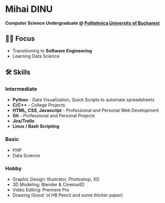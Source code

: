 # Mihai DINU

**Computer Science Undergraduate @ [Politehnica University of Bucharest](https://upb.ro/)**



## 👨‍🔬 Focus
- Transitioning to **Software Engineering**
- Learning Data Science

## 🛠️ Skills
### Intermediate
- **Python** - Data Visualization, Quick Scripts to automate spreadsheets
- **C/C++** - College Projects
- **HTML, CSS, Javascript** - Professional and Personal Web Development
- **Git** - Professional and Personal Projects
- **Jira/Trello**
- **Linux / Bash Scripting**

### Basic
- PHP
- Data Science

### Hobby
- Graphic Design: Illustrator, Photoshop, XD
- 3D Modeling: Blender & Cinema4D
- Video Editing: Premiere Pro
- Drawing (Good 'ol HB Pencil and some thicker paper)
